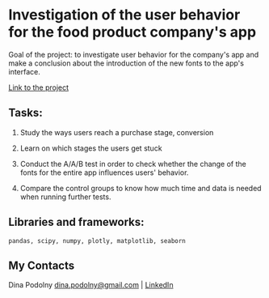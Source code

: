 # Investigation of the user behavior for the food product company's app

Goal of the project: to investigate user behavior for the company's app and make a conclusion about the introduction of the new fonts to the app's interface.

[Link to the project](/user_behavior_food_company.html)

## Tasks: 

1. Study the ways users reach a purchase stage, conversion

2. Learn on which stages the users get stuck

3. Conduct the A/A/B test in order to check whether the change of the fonts for the entire app influences users' behavior.

4. Compare the control groups to know how much time and data is needed when running further tests.


## Libraries and frameworks:
`pandas, scipy, numpy, plotly, matplotlib, seaborn`

## My Contacts
Dina Podolny 
dina.podolny@gmail.com | [LinkedIn](linkedin.com/in/dina-podolny)